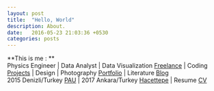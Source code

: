 ```yaml
---
layout: post
title:  "Hello, World"
description: About.
date:   2016-05-23 21:03:36 +0530
categories: posts
---
```


**This is me : **  
Physics Engineer | Data Analyst | Data Visualization [Freelance](https://www.upwork.com/freelancers/~01550e7089fbce960f) | Coding [Projects](https://github.com/ozlemekici?tab=repositories) | Design | Photography [Portfolio](https://www.instagram.com/levlapad) | Literature [Blog](https://levlaninnotdefteri.blogspot.com/)
<br/>
2015 Denizli/Turkey [PAU](http://www.pau.edu.tr/) | 2017 Ankara/Turkey [Hacettepe](http://www.hacettepe.edu.tr/) | Resume [CV](https://drive.google.com/file/d/1lK_MizLmf7yhO4ymM3D0f2h8fZa_QoJP/view?usp=sharing)
